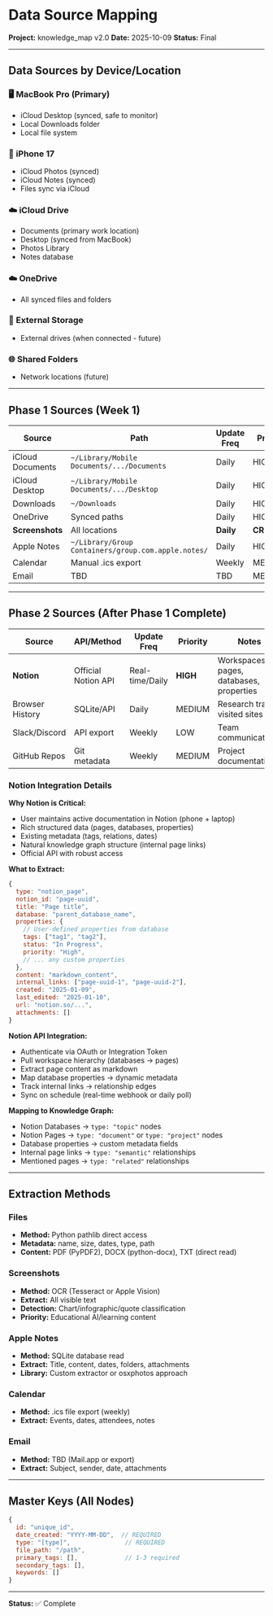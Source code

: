 # Data Source Mapping
**Project:** knowledge_map v2.0
**Date:** 2025-10-09
**Status:** Final

---

## Data Sources by Device/Location

### 🖥️ MacBook Pro (Primary)
- iCloud Desktop (synced, safe to monitor)
- Local Downloads folder
- Local file system

### 📱 iPhone 17
- iCloud Photos (synced)
- iCloud Notes (synced)
- Files sync via iCloud

### ☁️ iCloud Drive
- Documents (primary work location)
- Desktop (synced from MacBook)
- Photos Library
- Notes database

### ☁️ OneDrive
- All synced files and folders

### 💾 External Storage
- External drives (when connected - future)

### 🌐 Shared Folders
- Network locations (future)

---

## Phase 1 Sources (Week 1)

| Source | Path | Update Freq | Priority |
|--------|------|-------------|----------|
| iCloud Documents | `~/Library/Mobile Documents/.../Documents` | Daily | HIGH |
| iCloud Desktop | `~/Library/Mobile Documents/.../Desktop` | Daily | HIGH |
| Downloads | `~/Downloads` | Daily | HIGH |
| OneDrive | Synced paths | Daily | HIGH |
| **Screenshots** | All locations | **Daily** | **CRITICAL** |
| Apple Notes | `~/Library/Group Containers/group.com.apple.notes/` | Daily | HIGH |
| Calendar | Manual .ics export | Weekly | MEDIUM |
| Email | TBD | TBD | MEDIUM |

---

## Phase 2 Sources (After Phase 1 Complete)

| Source | API/Method | Update Freq | Priority | Notes |
|--------|------------|-------------|----------|-------|
| **Notion** | Official Notion API | Real-time/Daily | **HIGH** | Workspaces, pages, databases, properties |
| Browser History | SQLite/API | Daily | MEDIUM | Research trails, visited sites |
| Slack/Discord | API export | Weekly | LOW | Team communications |
| GitHub Repos | Git metadata | Weekly | MEDIUM | Project documentation |

### Notion Integration Details

**Why Notion is Critical:**
- User maintains active documentation in Notion (phone + laptop)
- Rich structured data (pages, databases, properties)
- Existing metadata (tags, relations, dates)
- Natural knowledge graph structure (internal page links)
- Official API with robust access

**What to Extract:**
```javascript
{
  type: "notion_page",
  notion_id: "page-uuid",
  title: "Page title",
  database: "parent_database_name",
  properties: {
    // User-defined properties from database
    tags: ["tag1", "tag2"],
    status: "In Progress",
    priority: "High",
    // ... any custom properties
  },
  content: "markdown_content",
  internal_links: ["page-uuid-1", "page-uuid-2"],
  created: "2025-01-09",
  last_edited: "2025-01-10",
  url: "notion.so/...",
  attachments: []
}
```

**Notion API Integration:**
- Authenticate via OAuth or Integration Token
- Pull workspace hierarchy (databases → pages)
- Extract page content as markdown
- Map database properties → dynamic metadata
- Track internal links → relationship edges
- Sync on schedule (real-time webhook or daily poll)

**Mapping to Knowledge Graph:**
- Notion Databases → `type: "topic"` nodes
- Notion Pages → `type: "document"` or `type: "project"` nodes
- Database properties → custom metadata fields
- Internal page links → `type: "semantic"` relationships
- Mentioned pages → `type: "related"` relationships

---

## Extraction Methods

### Files
- **Method:** Python pathlib direct access
- **Metadata:** name, size, dates, type, path
- **Content:** PDF (PyPDF2), DOCX (python-docx), TXT (direct read)

### Screenshots
- **Method:** OCR (Tesseract or Apple Vision)
- **Extract:** All visible text
- **Detection:** Chart/infographic/quote classification
- **Priority:** Educational AI/learning content

### Apple Notes
- **Method:** SQLite database read
- **Extract:** Title, content, dates, folders, attachments
- **Library:** Custom extractor or osxphotos approach

### Calendar
- **Method:** .ics file export (weekly)
- **Extract:** Events, dates, attendees, notes

### Email
- **Method:** TBD (Mail.app or export)
- **Extract:** Subject, sender, date, attachments

---

## Master Keys (All Nodes)

```javascript
{
  id: "unique_id",
  date_created: "YYYY-MM-DD",  // REQUIRED
  type: "[type]",               // REQUIRED
  file_path: "/path",
  primary_tags: [],             // 1-3 required
  secondary_tags: [],
  keywords: []
}
```

---

**Status:** ✅ Complete
